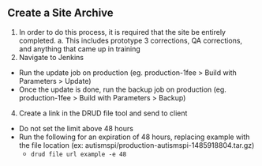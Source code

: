 ## Create a Site Archive
1. In order to do this process, it is required that the site be entirely completed.
  a. This includes prototype 3 corrections, QA corrections, and anything that came up in training
3. Navigate to Jenkins
  * Run the update job on production (eg. production-1fee > Build with Parameters > Update)
  * Once the update is done, run the backup job on production (eg. production-1fee > Build with Parameters > Backup)
4. Create a link in the DRUD file tool and send to client
  * Do not set the limit above 48 hours
  * Run the following for an expiration of 48 hours, replacing example with the file location (ex: autismspi/production-autismspi-1485918804.tar.gz)
      * `drud file url example -e 48`
